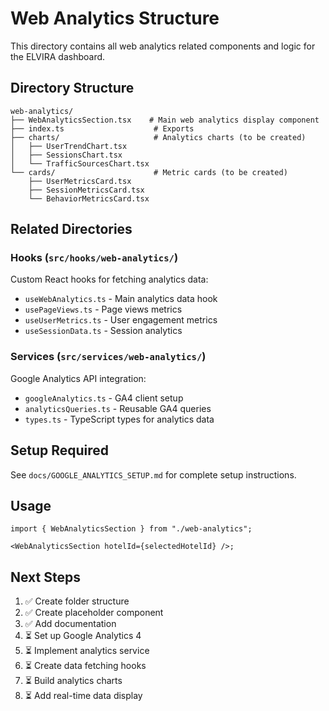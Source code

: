 # Web Analytics Structure

This directory contains all web analytics related components and logic for the ELVIRA dashboard.

## Directory Structure

```
web-analytics/
├── WebAnalyticsSection.tsx    # Main web analytics display component
├── index.ts                    # Exports
├── charts/                     # Analytics charts (to be created)
│   ├── UserTrendChart.tsx
│   ├── SessionsChart.tsx
│   └── TrafficSourcesChart.tsx
└── cards/                      # Metric cards (to be created)
    ├── UserMetricsCard.tsx
    ├── SessionMetricsCard.tsx
    └── BehaviorMetricsCard.tsx
```

## Related Directories

### Hooks (`src/hooks/web-analytics/`)

Custom React hooks for fetching analytics data:

- `useWebAnalytics.ts` - Main analytics data hook
- `usePageViews.ts` - Page views metrics
- `useUserMetrics.ts` - User engagement metrics
- `useSessionData.ts` - Session analytics

### Services (`src/services/web-analytics/`)

Google Analytics API integration:

- `googleAnalytics.ts` - GA4 client setup
- `analyticsQueries.ts` - Reusable GA4 queries
- `types.ts` - TypeScript types for analytics data

## Setup Required

See `docs/GOOGLE_ANALYTICS_SETUP.md` for complete setup instructions.

## Usage

```tsx
import { WebAnalyticsSection } from "./web-analytics";

<WebAnalyticsSection hotelId={selectedHotelId} />;
```

## Next Steps

1. ✅ Create folder structure
2. ✅ Create placeholder component
3. ✅ Add documentation
4. ⏳ Set up Google Analytics 4
5. ⏳ Implement analytics service
6. ⏳ Create data fetching hooks
7. ⏳ Build analytics charts
8. ⏳ Add real-time data display
